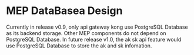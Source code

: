 MEP DataBasea Design
====================

Currently in release v0.9, only api gateway kong use PostgreSQL Database as its backend storage. Other MEP components do not depend on  PostgreSQL Database.
In future release v1.0, the ak sk api feature would use PostgreSQL Database to store the ak and sk infomation.